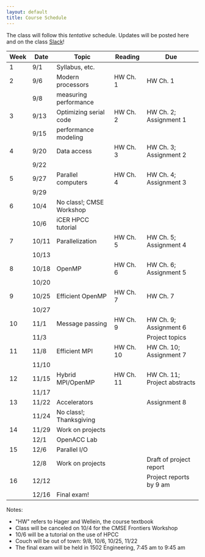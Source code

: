 ```yaml
---
layout: default
title: Course Schedule
---
```


The class will follow this _tentative_ schedule. Updates will be posted here and on the class [Slack](http://cmse822.slack.com)!

Week | Date  | Topic                    | Reading   | Due
---- | ----- | ------------------------ | --------- | ----------------------------
1    | 9/1   | Syllabus, etc.           |           |
2    | 9/6   | Modern processors        | HW Ch. 1  | HW Ch. 1
     | 9/8   | measuring performance    |           |
3    | 9/13  | Optimizing serial code   | HW Ch. 2  | HW Ch. 2; Assignment 1
     | 9/15  | performance modeling     |           |
4    | 9/20  | Data access              | HW Ch. 3  | HW Ch. 3; Assignment 2
     | 9/22  |                          |           |
5    | 9/27  | Parallel computers       | HW Ch. 4  | HW Ch. 4; Assignment 3
     | 9/29  |                          |           |
6    | 10/4  | No class!; CMSE Workshop |           |
     | 10/6  | iCER HPCC tutorial       |           |
7    | 10/11 | Parallelization          | HW Ch. 5  | HW Ch. 5; Assignment 4
     | 10/13 |                          |           |
8    | 10/18 | OpenMP                   | HW Ch. 6  | HW Ch. 6; Assignment 5
     | 10/20 |                          |           |
9    | 10/25 | Efficient OpenMP         | HW Ch. 7  | HW Ch. 7
     | 10/27 |                          |           |
10   | 11/1  | Message passing          | HW Ch. 9  | HW Ch. 9; Assignment 6
     | 11/3  |                          |           | Project topics
11   | 11/8  | Efficient MPI            | HW Ch. 10 | HW Ch. 10; Assignment 7
     | 11/10 |                          |           |
12   | 11/15 | Hybrid MPI/OpenMP        | HW Ch. 11 | HW Ch. 11; Project abstracts
     | 11/17 |                          |           |
13   | 11/22 | Accelerators             |           | Assignment 8
     | 11/24 | No class!; Thanksgiving  |           |
14   | 11/29 | Work on projects         |           |
     | 12/1  | OpenACC Lab              |           |
15   | 12/6  | Parallel I/O             |           |
     | 12/8  | Work on projects         |           | Draft of project report
16   | 12/12 |                          |           | Project reports by 9 am
     | 12/16 | Final exam!              |           |

Notes:

- "HW" refers to Hager and Wellein, the course textbook
- Class will be canceled on 10/4 for the CMSE Frontiers Workshop
- 10/6 will be a tutorial on the use of HPCC
- Couch will be out of town: 9/8, 10/6, 10/25, 11/22
- The final exam will be held in 1502 Engineering, 7:45 am to 9:45 am
